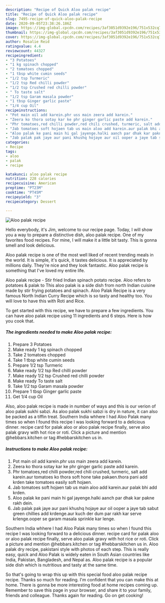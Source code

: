 ```yaml
---
description: "Recipe of Quick Aloo palak recipe"
title: "Recipe of Quick Aloo palak recipe"
slug: 7495-recipe-of-quick-aloo-palak-recipe
date: 2020-09-05T23:38:26.186Z
image: https://img-global.cpcdn.com/recipes/3af3051d9392e196/751x532cq70/aloo-palak-recipe-recipe-main-photo.jpg
thumbnail: https://img-global.cpcdn.com/recipes/3af3051d9392e196/751x532cq70/aloo-palak-recipe-recipe-main-photo.jpg
cover: https://img-global.cpcdn.com/recipes/3af3051d9392e196/751x532cq70/aloo-palak-recipe-recipe-main-photo.jpg
author: Rosalie Reid
ratingvalue: 4.4
reviewcount: 44327
recipeingredient:
- "3 Potatoes"
- "1 kg spinach chopped"
- "2 tomatoes chopped"
- "1 tbsp white cumin seeds"
- "1/2 tsp Turmeric"
- "1/2 tsp Red chilli powder"
- "1/2 tsp Crushed red chilli powder"
- " To taste salt"
- "1/2 tsp Garam masala powder"
- "1 tbsp Ginger garlic paste"
- "1/4 cup Oil"
recipeinstructions:
- "Pot main oil add karein.phr uss main zeera add karein."
- "Zeera ko thora sotay kar ke phr ginger garlic paste add karein."
- "Phr tomatoes,red chilli powder,red chili crushed, turmeric, salt add karein.aur tomatoes ko thora soft hone take pakaen.thora pani add krden take tomatoes easily soft hojaen."
- "Jab tomatoes soft hojaen tab us main aloo add karein.aur palak bhi add krden."
- "Aloo palak ke pani main hi gal jayenge.halki aanch par dhak kar pakne rakh dein."
- "Jab palak pak jaye aur pani khushq hojaye aur oil ooper a jaye tab sabut green chillies add krdenge.aur kuch der dum par rakh kar serve krlenge.ooper se garam masala sprinkle kar lenge."
categories:
- Recipe
tags:
- aloo
- palak
- recipe

katakunci: aloo palak recipe 
nutrition: 228 calories
recipecuisine: American
preptime: "PT23M"
cooktime: "PT45M"
recipeyield: "3"
recipecategory: Dessert

---
```



![Aloo palak recipe](https://img-global.cpcdn.com/recipes/3af3051d9392e196/751x532cq70/aloo-palak-recipe-recipe-main-photo.jpg)

Hello everybody, it's Jim, welcome to our recipe page. Today, I will show you a way to prepare a distinctive dish, aloo palak recipe. One of my favorites food recipes. For mine, I will make it a little bit tasty. This is gonna smell and look delicious.

Aloo palak recipe is one of the most well liked of recent trending meals in the world. It is simple, it's quick, it tastes delicious. It is appreciated by millions daily. They're nice and they look fantastic. Aloo palak recipe is something that I've loved my entire life.

Aloo palak recipe - Stir fried Indian spinach potato recipe. Aloo refers to potatoes &amp; palak to This aloo palak is a side dish from north Indian cuisine made by stir frying potatoes and spinach. Aloo Palak Recipe is a very famous North Indian Curry Recipe which is so tasty and healthy too. You will love to have this with Roti and Rice.


To get started with this recipe, we have to prepare a few ingredients. You can have aloo palak recipe using 11 ingredients and 6 steps. Here is how you cook that.

<!--inarticleads1-->

##### The ingredients needed to make Aloo palak recipe:

1. Prepare 3 Potatoes
1. Make ready 1 kg spinach chopped
1. Take 2 tomatoes chopped
1. Take 1 tbsp white cumin seeds
1. Prepare 1/2 tsp Turmeric
1. Make ready 1/2 tsp Red chilli powder
1. Make ready 1/2 tsp Crushed red chilli powder
1. Make ready  To taste salt
1. Take 1/2 tsp Garam masala powder
1. Prepare 1 tbsp Ginger garlic paste
1. Get 1/4 cup Oil


Also, aloo palak recipe is made in number of ways and this is our verion of aloo palak sukhi sabzi. As aloo palak sukhi sabzi is dry in nature, it can also be packed as a tiffin treat. Southern India whhere I had Aloo Palak many times so when I found this recipe I was looking forward to a delicious dinner. recipe card for palak aloo or aloo palak recipe finally, serve aloo palak gravy with hot rice or roti. Click a picture and mention @hebbars.kitchen or tag #hebbarskitchen us in. 

<!--inarticleads2-->

##### Instructions to make Aloo palak recipe:

1. Pot main oil add karein.phr uss main zeera add karein.
1. Zeera ko thora sotay kar ke phr ginger garlic paste add karein.
1. Phr tomatoes,red chilli powder,red chili crushed, turmeric, salt add karein.aur tomatoes ko thora soft hone take pakaen.thora pani add krden take tomatoes easily soft hojaen.
1. Jab tomatoes soft hojaen tab us main aloo add karein.aur palak bhi add krden.
1. Aloo palak ke pani main hi gal jayenge.halki aanch par dhak kar pakne rakh dein.
1. Jab palak pak jaye aur pani khushq hojaye aur oil ooper a jaye tab sabut green chillies add krdenge.aur kuch der dum par rakh kar serve krlenge.ooper se garam masala sprinkle kar lenge.


Southern India whhere I had Aloo Palak many times so when I found this recipe I was looking forward to a delicious dinner. recipe card for palak aloo or aloo palak recipe finally, serve aloo palak gravy with hot rice or roti. Click a picture and mention @hebbars.kitchen or tag #hebbarskitchen us in. Aloo palak dry recipe, pakistani style with photos of each step. This is really easy, quick and Aloo Palak is widely eaten in South Asian countries like India, Pakistan, Bangladesh, and Nepal as. Aloo palak recipe is a popular side dish which is nutritious and tasty at the same time. 

So that's going to wrap this up with this special food aloo palak recipe recipe. Thanks so much for reading. I'm confident that you can make this at home. There is gonna be more interesting food at home recipes coming up. Remember to save this page in your browser, and share it to your family, friends and colleague. Thanks again for reading. Go on get cooking!
